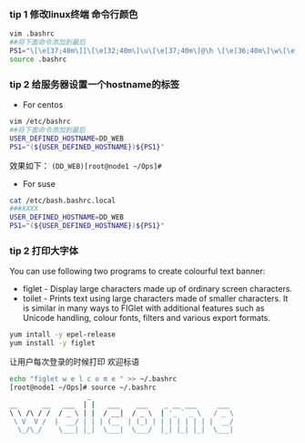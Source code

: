 ### tip 1 修改linux终端 命令行颜色

```sh
vim .bashrc
##将下面命令添加到最后
PS1="\[\e[37;40m\][\[\e[32;40m\]\u\[\e[37;40m\]@\h \[\e[36;40m\]\w\[\e[0m\]]\\$ "
source .bashrc
```

### tip 2 给服务器设置一个hostname的标签
- For centos 
```bash
vim /etc/bashrc 
##将下面命令添加到最后
USER_DEFINED_HOSTNAME=DD_WEB
PS1="(${USER_DEFINED_HOSTNAME})${PS1}"
```
效果如下：
`(DD_WEB)[root@node1 ~/Ops]#  `

- For suse
```bash
cat /etc/bash.bashrc.local
###XXXX
USER_DEFINED_HOSTNAME=DD_WEB
PS1="(${USER_DEFINED_HOSTNAME})${PS1}"
```

### tip 2 打印大字体

You can use following two programs to create colourful text banner:
- figlet - Display large characters made up of ordinary screen characters.
- toilet - Prints text using large characters made of smaller characters. It is similar in many ways to FIGlet with additional features such as Unicode handling, colour fonts, filters and various export formats.

```sh
yum intall -y epel-release
yum install -y figlet
```

让用户每次登录的时候打印 欢迎标语
```sh
echo "figlet w e l c o m e " >> ~/.bashrc
[root@node1 ~/Ops]# source ~/.bashrc
                   _
__      __   ___  | |   ___    ___    _ __ ___     ___
\ \ /\ / /  / _ \ | |  / __|  / _ \  | '_ ` _ \   / _ \
 \ V  V /  |  __/ | | | (__  | (_) | | | | | | | |  __/
  \_/\_/    \___| |_|  \___|  \___/  |_| |_| |_|  \___|
  ```